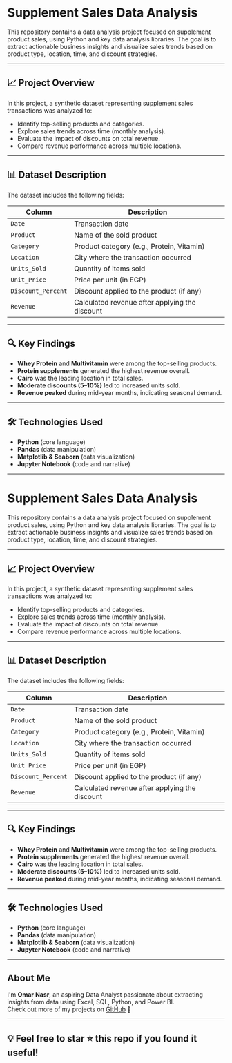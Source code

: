 # Supplement Sales Data Analysis

This repository contains a data analysis project focused on supplement product sales, using Python and key data analysis libraries. The goal is to extract actionable business insights and visualize sales trends based on product type, location, time, and discount strategies.

---

## 📈 Project Overview

In this project, a synthetic dataset representing supplement sales transactions was analyzed to:

- Identify top-selling products and categories.
- Explore sales trends across time (monthly analysis).
- Evaluate the impact of discounts on total revenue.
- Compare revenue performance across multiple locations.

---

## 📊 Dataset Description

The dataset includes the following fields:

| Column              | Description                                    |
|---------------------|------------------------------------------------|
| `Date`              | Transaction date                               |
| `Product`           | Name of the sold product                       |
| `Category`          | Product category (e.g., Protein, Vitamin)      |
| `Location`          | City where the transaction occurred            |
| `Units_Sold`        | Quantity of items sold                         |
| `Unit_Price`        | Price per unit (in EGP)                        |
| `Discount_Percent`  | Discount applied to the product (if any)       |
| `Revenue`           | Calculated revenue after applying the discount |

---

## 🔍 Key Findings

- **Whey Protein** and **Multivitamin** were among the top-selling products.
- **Protein supplements** generated the highest revenue overall.
- **Cairo** was the leading location in total sales.
- **Moderate discounts (5–10%)** led to increased units sold.
- **Revenue peaked** during mid-year months, indicating seasonal demand.

---

## 🛠️ Technologies Used

- **Python** (core language)
- **Pandas** (data manipulation)
- **Matplotlib & Seaborn** (data visualization)
- **Jupyter Notebook** (code and narrative)

---

# Supplement Sales Data Analysis

This repository contains a data analysis project focused on supplement product sales, using Python and key data analysis libraries. The goal is to extract actionable business insights and visualize sales trends based on product type, location, time, and discount strategies.

---

## 📈 Project Overview

In this project, a synthetic dataset representing supplement sales transactions was analyzed to:

- Identify top-selling products and categories.
- Explore sales trends across time (monthly analysis).
- Evaluate the impact of discounts on total revenue.
- Compare revenue performance across multiple locations.

---

## 📊 Dataset Description

The dataset includes the following fields:

| Column              | Description                                    |
|---------------------|------------------------------------------------|
| `Date`              | Transaction date                               |
| `Product`           | Name of the sold product                       |
| `Category`          | Product category (e.g., Protein, Vitamin)      |
| `Location`          | City where the transaction occurred            |
| `Units_Sold`        | Quantity of items sold                         |
| `Unit_Price`        | Price per unit (in EGP)                        |
| `Discount_Percent`  | Discount applied to the product (if any)       |
| `Revenue`           | Calculated revenue after applying the discount |

---

## 🔍 Key Findings

- **Whey Protein** and **Multivitamin** were among the top-selling products.
- **Protein supplements** generated the highest revenue overall.
- **Cairo** was the leading location in total sales.
- **Moderate discounts (5–10%)** led to increased units sold.
- **Revenue peaked** during mid-year months, indicating seasonal demand.

---

## 🛠️ Technologies Used

- **Python** (core language)
- **Pandas** (data manipulation)
- **Matplotlib & Seaborn** (data visualization)
- **Jupyter Notebook** (code and narrative)

---

## About Me

I'm **Omar Nasr**, an aspiring Data Analyst passionate about extracting insights from data using Excel, SQL, Python, and Power BI.  
Check out more of my projects on [GitHub](https://github.com/omar-nasr22) 🔗

---
## 💡 Feel free to star ⭐ this repo if you found it useful!
